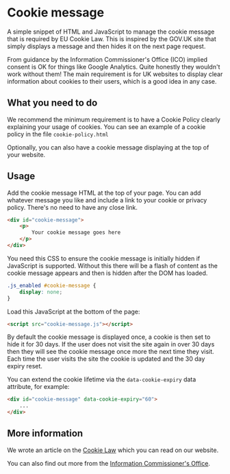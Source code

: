 # Cookie message 

A simple snippet of HTML and JavaScript to manage the cookie message that is required by EU Cookie Law. This is inspired
by the GOV.UK site that simply displays a message and then hides it on the next page request.

From guidance by the Information Commissioner's Office (ICO) implied consent is OK for things like Google Analytics. Quite 
honestly they wouldn't work without them! The main requirement is for UK websites to display clear information about cookies to their users, 
which is a good idea in any case.

## What you need to do

We recommend the minimum requirement is to have a Cookie Policy clearly explaining your usage of cookies. You can see an example
of a cookie policy in the file `cookie-policy.html`

Optionally, you can also have a cookie message displaying at the top of your website. 

## Usage

Add the cookie message HTML at the top of your page. You can add whatever message you like and include a link to your 
cookie or privacy policy. There's no need to have any close link.

```html
<div id="cookie-message">
    <p>
        Your cookie message goes here
    </p>
</div>
```

You need this CSS to ensure the cookie message is initially hidden if JavaScript is supported. Without this there will be 
a flash of content as the cookie message appears and then is hidden after the DOM has loaded.

```css
.js_enabled #cookie-message {
    display: none;
}
```

Load this JavaScript at the bottom of the page:

```html
<script src="cookie-message.js"></script>
```

By default the cookie message is displayed once, a cookie is then set to hide it for 30 days. If the user does not visit 
the site again in over 30 days then they will see the cookie message once more the next time they visit. Each time the user 
visits the site the cookie is updated and the 30 day expiry reset.

You can extend the cookie lifetime via the `data-cookie-expiry` data attribute, for example:

```html
<div id="cookie-message" data-cookie-expiry="60">
    ...
</div>
```

## More information

We wrote an article on the [Cookie Law](http://www.studio24.net/blog/clarification-on-cookie-law/) which you can read on our website.

You can also find out more from the [Information Commissioner's Office](https://ico.org.uk/for-organisations/guide-to-pecr/cookies-and-similar-technologies/). 
